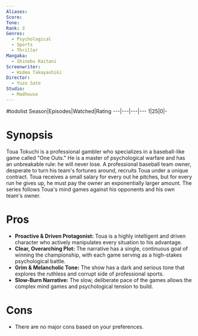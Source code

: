 ```yaml
---
Aliases:
Score:
Tone: 
Rank: 3
Genres:
  - Psychological
  - Sports
  - Thriller
Mangaka:
  - Shinobu Kaitani
Screenwriter:
  - Hideo Takayashiki
Director:
  - Yuzo Sato
Studio:
  - Madhouse
---
```

#todolist
Season|Episodes|Watched|Rating
---|---|---|---
1|25|0|-

# Synopsis
Toua Tokuchi is a professional gambler who specializes in a baseball-like game called "One Outs." He is a master of psychological warfare and has an unbreakable rule: he will never lose. A professional baseball team owner, desperate to turn his team's fortunes around, recruits Toua under a unique contract. Toua receives a small salary for every out he pitches, but for every run he gives up, he must pay the owner an exponentially larger amount. The series follows Toua's mind games against his opponents and his own team's owner.

# Pros
- **Proactive & Driven Protagonist:** Toua is a highly intelligent and driven character who actively manipulates every situation to his advantage.
- **Clear, Overarching Plot:** The narrative has a single, continuous goal of winning the championship, with each game serving as a high-stakes psychological battle.
- **Grim & Melancholic Tone:** The show has a dark and serious tone that explores the ruthless and corrupt side of professional sports.
- **Slow-Burn Narrative:** The slow, deliberate pace of the games allows the complex mind games and psychological tension to build.

# Cons
- There are no major cons based on your preferences.